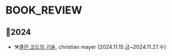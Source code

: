 # BOOK_REVIEW
## 🐲2024
- ⚒️[클린 코드의 기술](https://github.com/minjuKwon/review-book/blob/main/2024/%EB%8B%A8%EC%88%9C%ED%95%A8%EC%9D%98%20%EB%85%B8%ED%95%98%EC%9A%B0%20%ED%81%B4%EB%A6%B0%20%EC%BD%94%EB%93%9C%EC%9D%98%20%EA%B8%B0%EC%88%A0(christian%20mayer).txt), christian mayer (2024.11.15.금~2024.11.27.수)
